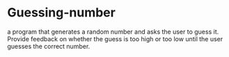 # Guessing-number
a program that generates a random number and asks the user to guess it. Provide feedback on whether the guess is too high or too low until the user guesses the correct number.
